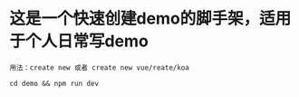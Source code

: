 # 这是一个快速创建demo的脚手架，适用于个人日常写demo

```
用法：create new 或者 create new vue/reate/koa
```

```
cd demo && npm run dev
```
